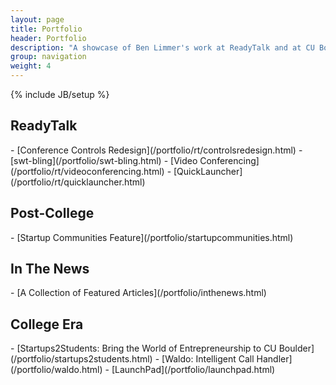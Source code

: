 ```yaml
---
layout: page
title: Portfolio
header: Portfolio
description: "A showcase of Ben Limmer's work at ReadyTalk and at CU Boulder."
group: navigation
weight: 4
---
```

{% include JB/setup %}

<h2 class="anchor-fix" id="readytalk-ref">ReadyTalk</h2>
- [Conference Controls Redesign](/portfolio/rt/controlsredesign.html)
- [swt-bling](/portfolio/swt-bling.html)
- [Video Conferencing](/portfolio/rt/videoconferencing.html)
- [QuickLauncher](/portfolio/rt/quicklauncher.html)

<h2 class="anchor-fix" id="postcollege-ref">Post-College</h2>
- [Startup Communities Feature](/portfolio/startupcommunities.html)

<h2 class="anchor-fix" id="inthenews-ref">In The News</h2>
- [A Collection of Featured Articles](/portfolio/inthenews.html)

<h2 class="anchor-fix" id="collegeera-ref">College Era</h2>
- [Startups2Students: Bring the World of Entrepreneurship to CU Boulder](/portfolio/startups2students.html)
- [Waldo: Intelligent Call Handler](/portfolio/waldo.html)
- [LaunchPad](/portfolio/launchpad.html)

